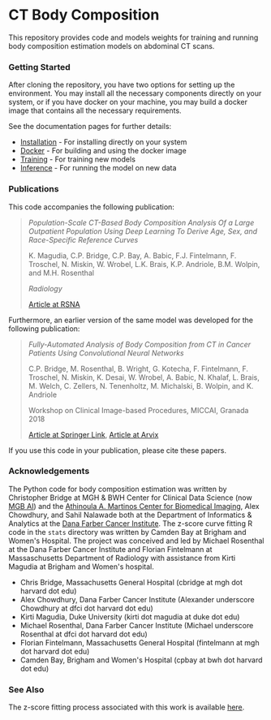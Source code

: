 # CT Body Composition

This repository provides code and models weights for training and running body composition estimation models on
abdominal CT scans.

### Getting Started

After cloning the repository, you have two options for setting up the environment.
You may install all the necessary components directly on your system, or if you have docker on your machine,
you may build a docker image that contains all the necessary requirements.

See the documentation pages for further details:
* [Installation](docs/installation.md) - For installing directly on your system
* [Docker](docs/docker.md) - For building and using the docker image
* [Training](docs/training.md) - For training new models
* [Inference](docs/inference.md) - For running the model on new data

### Publications

This code accompanies the following publication:

> *Population-Scale CT-Based Body Composition Analysis Of a Large Outpatient Population Using Deep Learning To Derive
> Age, Sex, and Race-Specific Reference Curves*
>
> K. Magudia, C.P. Bridge, C.P. Bay, A. Babic, F.J. Fintelmann, F. Troschel, N. Miskin, W. Wrobel, L.K. Brais,
> K.P. Andriole, B.M. Wolpin, and M.H. Rosenthal
>
> *Radiology*
>
> [Article at RSNA](https://pubs.rsna.org/doi/10.1148/radiol.2020201640)

Furthermore, an earlier version of the same model was developed for the following publication:

> *Fully-Automated Analysis of Body Composition from CT in Cancer Patients Using Convolutional Neural Networks*
>
> C.P. Bridge, M. Rosenthal, B. Wright, G. Kotecha, F. Fintelmann, F. Troschel, N. Miskin, K. Desai, W. Wrobel,
> A. Babic, N. Khalaf, L. Brais, M. Welch, C. Zellers, N. Tenenholtz, M. Michalski, B. Wolpin, and K. Andriole
>
> Workshop on Clinical Image-based Procedures, MICCAI, Granada 2018
>
> [Article at Springer Link](https://link.springer.com/chapter/10.1007/978-3-030-01201-4_22),
> [Article at Arvix](https://arxiv.org/abs/1808.03844)

If you use this code in your publication, please cite these papers.

### Acknowledgements

The Python code for body composition estimation was written by Christopher Bridge at MGH & BWH Center for Clinical Data
Science (now [MGB AI](https://www.massgeneralbrigham.org/en/research-and-innovation/centers-and-programs/data-science))
and the [Athinoula A. Martinos Center for Biomedical Imaging](https://martinos.org), Alex Chowdhury, and Sahil
Nalawade both at the Department of Informatics & Analytics at the
[Dana Farber Cancer Institute](https://www.dana-farber.org/). The z-score curve fitting R code in the `stats` directory
was written by Camden Bay at Brigham and Women's Hospital. The project was conceived and led by Michael Rosenthal at
the Dana Farber Cancer Institute and Florian Fintelmann at Massaschusetts Department of Radiology with assistance
from Kirti Magudia at Brigham and Women's hospital.

- Chris Bridge, Massachusetts General Hospital (cbridge at mgh dot harvard dot edu)
- Alex Chowdhury, Dana Farber Cancer Institute (Alexander underscore Chowdhury at dfci dot harvard dot edu)
- Kirti Magudia, Duke University (kirti dot magudia at duke dot edu)
- Michael Rosenthal, Dana Farber Cancer Institute (Michael underscore Rosenthal at dfci dot harvard dot edu)
- Florian Fintelmann, Massachusetts General Hospital (fintelmann at mgh dot harvard dot edu)
- Camden Bay, Brigham and Women's Hospital (cpbay at bwh dot harvard dot edu)

### See Also

The z-score fitting process associated with this work is available
[here](https://github.com/Rosenthal-Lab-at-Dana-Farber/bodycomp-popref).
